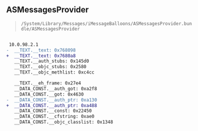 ## ASMessagesProvider

> `/System/Library/Messages/iMessageBalloons/ASMessagesProvider.bundle/ASMessagesProvider`

```diff

 10.0.98.2.1
-  __TEXT.__text: 0x768098
+  __TEXT.__text: 0x7680a8
   __TEXT.__auth_stubs: 0x145d0
   __TEXT.__objc_stubs: 0x2580
   __TEXT.__objc_methlist: 0xc4cc

   __TEXT.__eh_frame: 0x27e4
   __DATA_CONST.__auth_got: 0xa2f8
   __DATA_CONST.__got: 0x4630
-  __DATA_CONST.__auth_ptr: 0xa130
+  __DATA_CONST.__auth_ptr: 0xa488
   __DATA_CONST.__const: 0x22450
   __DATA_CONST.__cfstring: 0xae0
   __DATA_CONST.__objc_classlist: 0x1348

```
